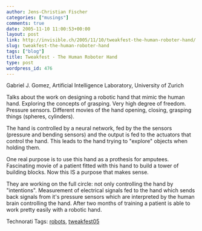 ```yaml
---
author: Jens-Christian Fischer
categories: ["musings"]
comments: true
date: 2005-11-10 11:00:53+00:00
layout: post
link: http://invisible.ch/2005/11/10/tweakfest-the-human-roboter-hand/
slug: tweakfest-the-human-roboter-hand
tags: ["blog"]
title: Tweakfest - The Human Roboter Hand
type: post
wordpress_id: 476
---
```



Gabriel J. Gomez, Artificial Intelligence Laboratory, University of Zurich



Talks about the work on designing a robotic hand that mimic the human hand. Exploring the concepts of grasping. Very high degree of freedom. Pressure sensors. Different movies of the hand opening, closing, grasping things (spheres, cylinders). 



The hand is controlled by a neural network, fed by the the sensors (pressure and bending sensors) and the output is fed to the actuators that control the hand. This leads to the hand trying to "explore" objects when holding them.



One real purpose is to use this hand as a prothesis for amputees. Fascinating movie of a patient fitted with this hand to build a tower of building blocks. Now this IS a purpose that makes sense.



They are working on the full circle: not only controlling the hand by "intentions". Measurement of electrical signals fed to the hand which sends back signals from it's pressure sensors which are interpreted by the human brain controlling the hand. After two months of training a patient is able to work pretty easily with a robotic  hand. 





Technorati Tags: [robots](http://technorati.com/tag/robots), [tweakfest05](http://technorati.com/tag/tweakfest05)
